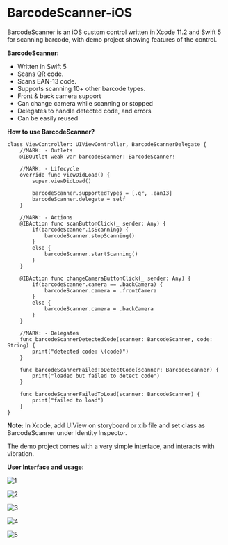 
# BarcodeScanner-iOS
BarcodeScanner is an iOS custom control written in Xcode 11.2 and Swift 5 for scanning barcode, with demo project showing features of the control.

**BarcodeScanner:**
* Written in Swift 5
* Scans QR code.
* Scans EAN-13 code.
* Supports scanning 10+ other barcode types.
* Front & back camera support
* Can change camera while scanning or stopped
* Delegates to handle detected code, and errors
* Can be easily reused

**How to use BarcodeScanner?**

    class ViewController: UIViewController, BarcodeScannerDelegate {
        //MARK: - Outlets
        @IBOutlet weak var barcodeScanner: BarcodeScanner!
        
        //MARK: - Lifecycle
        override func viewDidLoad() {
            super.viewDidLoad()
            
            barcodeScanner.supportedTypes = [.qr, .ean13]
            barcodeScanner.delegate = self
        }
        
        //MARK: - Actions
        @IBAction func scanButtonClick(_ sender: Any) {
            if(barcodeScanner.isScanning) {
                barcodeScanner.stopScanning()
            }
            else {
                barcodeScanner.startScanning()
            }
        }
        
        @IBAction func changeCameraButtonClick(_ sender: Any) {
            if(barcodeScanner.camera == .backCamera) {
                barcodeScanner.camera = .frontCamera
            }
            else {
                barcodeScanner.camera = .backCamera
            }
        }
        
        //MARK: - Delegates
        func barcodeScannerDetectedCode(scanner: BarcodeScanner, code: String) {
            print("detected code: \(code)")
        }
        
        func barcodeScannerFailedToDetectCode(scanner: BarcodeScanner) {
            print("loaded but failed to detect code")
        }
        
        func barcodeScannerFailedToLoad(scanner: BarcodeScanner) {
            print("failed to load")
        }
    }

**Note:** In Xcode, add UIView on storyboard or xib file and set class as BarcodeScanner under Identity Inspector.


The demo project comes with a very simple interface, and interacts with vibration.

**User Interface and usage:**

![1](https://github.com/ahmedabdelkarim/BarcodeScanner-iOS/blob/master/Screenshots/1.jpg)

![2](https://github.com/ahmedabdelkarim/BarcodeScanner-iOS/blob/master/Screenshots/2.jpg)

![3](https://github.com/ahmedabdelkarim/BarcodeScanner-iOS/blob/master/Screenshots/3.jpg)

![4](https://github.com/ahmedabdelkarim/BarcodeScanner-iOS/blob/master/Screenshots/4.jpg)

![5](https://github.com/ahmedabdelkarim/BarcodeScanner-iOS/blob/master/Screenshots/5.jpg)
